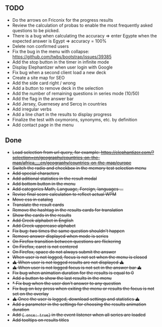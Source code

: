 ## TODO

* Do the arrows on Friconix for the progress results
* Review the calculation of probas to enable the most frequently asked questions to be picked.
* There is a bug when calculating the accuracy => enter Egypte when the expected answer is Egypt => accuracy = 100%
* Delete non confirmed users
* Fix the bug in the menu with collapse: https://github.com/twbs/bootstrap/issues/39385
* Add the stop button in the timer in infinite mode
* Display  Elephantizer when user login with Google
* Fix bug when a second client load a new deck
* Create a site map for SEO
* Add the side card right / wrong
* Add a button to remove deck in the selection
* Add the number of remaining questions in series mode (10/50)
* Add the flag in the answer bar
* Add Jersey, Guernesey and Sercq in countries
* Add irregular verbs
* Add a line chart in the results to display progress
* Finalize the test with oxymorons, synonyms, etc. by definition
* Add contact page in the menu

## Done

* ~~Load selection from url query, for example: https://elephantizer.com/?selection=en/geography/countries-on-the-map/africa___en/geography/countries-on-the-map/europe~~
* ~~Switch the radio and checkbox in the memory test selection menu~~
* ~~Add special characters~~
* ~~Add aditional statistics in the result modal~~
* ~~Add bottom button in the menu~~
* ~~Add categories Math, Language, Foreign, languages ...~~
* ~~Revise final score calculation to reflect actual WPM~~
* ~~Move css in catalog~~
* ~~Translate the result cards~~
* ~~Remove the hashtag in the results cards for translation~~
* ~~Show the cards in the results~~
* ~~Add Greek alphabet in English~~
* ~~Add Greek uppercase alphabet~~
* ~~Fix bug: two times the same question shouldn't happen~~
* ~~Remove answer displayed when mode is series~~
* ~~On Firefox transition between questions are flickering~~
* ~~On Firefox, caret is not centered~~
* ~~On Firefox, space do not always submit the answer~~
* ~~When user is not logged, focus is not set when the menu is closed~~
* ~~⚠ When user is not logged results are not displayed ⚠~~
* ~~⚠ When user is not logged focus is not set in the answer bar ⚠~~
* ~~Fix bug when animation duration for the results is equal to 0~~
* ~~Add a button to show the last results in the menu~~
* ~~* Fix bug when the user don't answer to any question~~
* ~~Fix bug on key press when exiting the menu or results the focus is not set on the overlay~~
* ~~⚠ Once the user is logged, download settings and statistics ⚠~~
* ~~Add a parameter in the settings for choosing the results animation duration~~
* ~~Add `{ once: true}` in the event listener when all series are loaded~~
* ~~Add tooltips on results titles~~